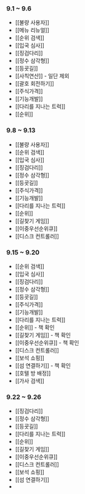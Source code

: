 ### 9.1 ~ 9.6
- [[불량 사용자]]
- [[메뉴 리뉴얼]]
- [[순위 검색]]
- [[입국 심사]] 
- [[징검다리]]
- [[정수 삼각형]]
- [[등굣길]]
- [[사칙연산]] - 일단 제외
- [[괄호 회전하기]]
- [[주식가격]]
- [[기능개발]]
- [[다리를 지나는 트럭]]
- [[순위]]

### 9.8 ~ 9.13
- [[불량 사용자]]
- [[순위 검색]]
- [[입국 심사]]
- [[징검다리]]
- [[정수 삼각형]]
- [[등굣길]]
- [[주식가격]]
- [[기능개발]]
- [[다리를 지나는 트럭]]
- [[순위]]
- [[길찾기 게임]]
- [[이중우선순위큐]]
- [[디스크 컨트롤러]]

### 9.15 ~ 9.20
- [[순위 검색]]
- [[입국 심사]]
- [[징검다리]]
- [[정수 삼각형]]
- [[등굣길]]
- [[주식가격]]
- [[기능개발]]
- [[다리를 지나는 트럭]]
- [[순위]] - 책 확인
- [[길찾기 게임]] - 책 확인
- [[이중우선순위큐]] - 책 확인
- [[디스크 컨트롤러]]
- [[보석 쇼핑]]
- [[섬 연결하기]] - 책 확인
- [[호텔 방 배정]]
- [[가사 검색]]

### 9.22 ~ 9.26
- [[징검다리]]
- [[정수 삼각형]]
- [[등굣길]]
- [[다리를 지나는 트럭]]
- [[순위]]
- [[길찾기 게임]]
- [[이중우선순위큐]]
- [[디스크 컨트롤러]]
- [[보석 쇼핑]]
- [[섬 연결하기]]
- 